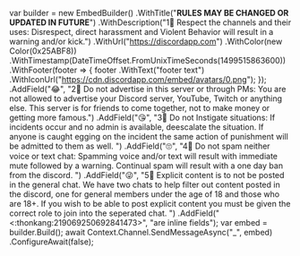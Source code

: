 var builder = new EmbedBuilder()
	.WithTitle("**RULES MAY BE CHANGED OR UPDATED IN FUTURE**")
	.WithDescription("1⃣ Respect the channels and their uses: Disrespect, direct harassment and Violent Behavior will result in a warning and/or kick.")
	.WithUrl("https://discordapp.com")
	.WithColor(new Color(0x25ABF8))
	.WithTimestamp(DateTimeOffset.FromUnixTimeSeconds(1499515863600))
	.WithFooter(footer => {
		footer
			.WithText("footer text")
			.WithIconUrl("https://cdn.discordapp.com/embed/avatars/0.png");
	});
	.AddField("😂", "2⃣ Do not advertise in this server or through PMs: You are not allowed to advertise your Discord server, YouTube, Twitch or anything else. This server is for friends to come together, not to make money or getting more famous.")
	.AddField("😘", "3⃣ Do not Instigate situations: If incidents occur and no admin is available, deescalate the situation. If anyone is caught egging on the incident the same action of punishment will be admitted to them as well. ")
	.AddField("🙄", "4⃣ Do not spam neither voice or text chat: Spamming voice and/or text will result with immediate mute followed by a warning. Continual spam will result with a one day ban from the discord.  ")
	.AddField("😜", "5⃣ Explicit content is to not be posted in the general chat. We have two chats to help filter out content posted in the discord, one for general members under the age of 18 and those who are 18+. If you wish to be able to post explicit content you must be given the correct role to join into the seperated chat. ")
	.AddField("<:thonkang:219069250692841473>", "are inline fields");
var embed = builder.Build();
await Context.Channel.SendMessageAsync("_", embed)
	.ConfigureAwait(false);
